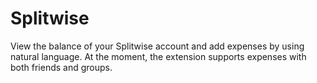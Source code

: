 # Splitwise

View the balance of your Splitwise account and add expenses by using natural language.
At the moment, the extension supports expenses with both friends and groups.
